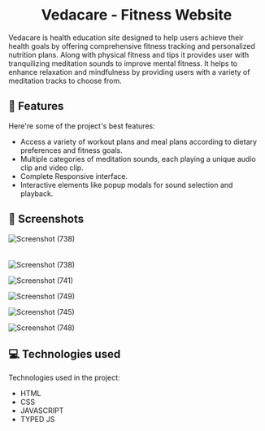 <h1 align="center" id="title">Vedacare - Fitness Website </h1>

<p id="description">Vedacare is health education site designed to help users achieve their health goals by offering comprehensive fitness tracking and personalized nutrition plans. Along with physical fitness and tips it provides user with tranquilizing meditation sounds to improve mental fitness. It helps to enhance relaxation and mindfulness by providing users with a variety of meditation tracks to choose from. </p>






<h2>🧐 Features</h2>

Here're some of the project's best features:

*   Access a variety of workout plans and meal plans according to dietary preferences and fitness goals.
*   Multiple categories of meditation sounds, each playing a unique audio clip and video clip.
*   Complete Responsive interface.
*   Interactive elements like popup modals for sound selection and playback.






<h2>📱 Screenshots</h2>

![Screenshot (738)](https://github.com/user-attachments/assets/c68a7d20-f9bf-4361-9e2e-c71df5bd3cc7)
<br/>
<br/>
<br/>
![Screenshot (738)](https://github.com/user-attachments/assets/011c7c65-0475-455a-a269-289a96ab713a)


![Screenshot (741)](https://github.com/user-attachments/assets/c7e25119-a8be-4a36-8923-b9891b49b7da)


![Screenshot (749)](https://github.com/user-attachments/assets/8b631e8f-9d06-4ded-8212-2b8b9659f581)


![Screenshot (745)](https://github.com/user-attachments/assets/46c581b4-f671-425c-9e4c-632022d3e94b)


![Screenshot (748)](https://github.com/user-attachments/assets/8db702f4-e03f-4fb7-a895-b87b3b87eea9)







<h2>💻 Technologies used </h2>

Technologies used in the project:

*   HTML
*   CSS
*   JAVASCRIPT
*   TYPED JS

